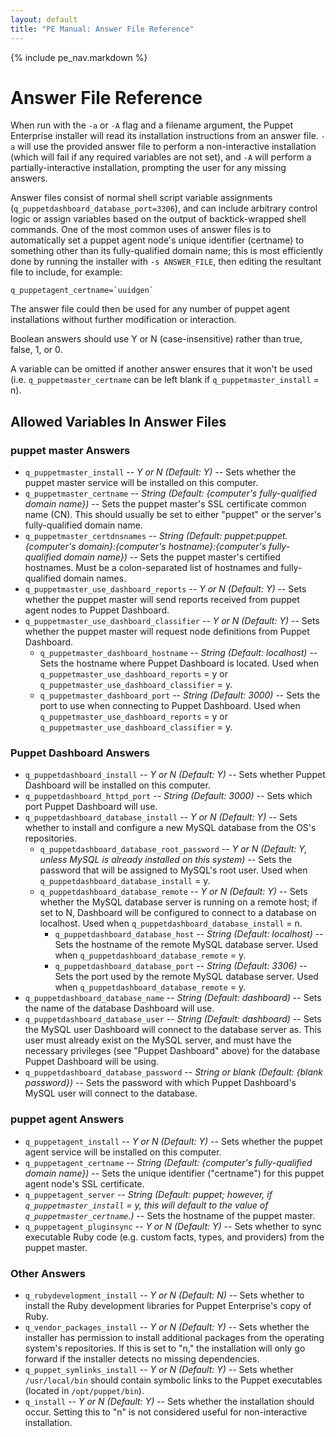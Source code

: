 ```yaml
---
layout: default
title: "PE Manual: Answer File Reference"
---
```


{% include pe_nav.markdown %}

Answer File Reference
=====================

When run with the `-a` or `-A` flag and a filename argument, the Puppet Enterprise installer will read its installation instructions from an answer file. `-a` will use the provided answer file to perform a non-interactive installation (which will fail if any required variables are not set), and `-A` will perform a partially-interactive installation, prompting the user for any missing answers. 

Answer files consist of normal shell script variable assignments (`q_puppetdashboard_database_port=3306`), and can include arbitrary control logic or assign variables based on the output of backtick-wrapped shell commands. One of the most common uses of answer files is to automatically set a puppet agent node's unique identifier (certname) to something other than its fully-qualified domain name; this is most efficiently done by running the installer with `-s ANSWER_FILE`, then editing the resultant file to include, for example:

    q_puppetagent_certname=`uuidgen`

The answer file could then be used for any number of puppet agent installations without further modification or interaction. 

Boolean answers should use Y or N (case-insensitive) rather than true, false, 1, or 0. 

A variable can be omitted if another answer ensures that it won't be used (i.e. `q_puppetmaster_certname` can be left blank if `q_puppetmaster_install` = n). 

Allowed Variables In Answer Files
---------------------------------

### puppet master Answers

* `q_puppetmaster_install` -- _Y or N (Default: Y)_ -- Sets whether the puppet master service will be installed on this computer. 
* `q_puppetmaster_certname` -- _String (Default: {computer's fully-qualified domain name})_ -- Sets the puppet master's SSL certificate common name (CN). This should usually be set to either "puppet" or the server's fully-qualified domain name.
* `q_puppetmaster_certdnsnames` -- _String (Default: puppet:puppet.{computer's domain}:{computer's hostname}:{computer's fully-qualified domain name})_ -- Sets the puppet master's certified hostnames. Must be a colon-separated list of hostnames and fully-qualified domain names. 
* `q_puppetmaster_use_dashboard_reports` -- _Y or N (Default: Y)_ -- Sets whether the puppet master will send reports received from puppet agent nodes to Puppet Dashboard. 
* `q_puppetmaster_use_dashboard_classifier` -- _Y or N (Default: Y)_ -- Sets whether the puppet master will request node definitions from Puppet Dashboard. 
    * `q_puppetmaster_dashboard_hostname` -- _String (Default: localhost)_ -- Sets the hostname where Puppet Dashboard is located. Used when `q_puppetmaster_use_dashboard_reports` = y or `q_puppetmaster_use_dashboard_classifier` = y.
    * `q_puppetmaster_dashboard_port` -- _String (Default: 3000)_ -- Sets the port to use when connecting to Puppet Dashboard. Used when `q_puppetmaster_use_dashboard_reports` = y or `q_puppetmaster_use_dashboard_classifier` = y.

### Puppet Dashboard Answers

* `q_puppetdashboard_install` -- _Y or N (Default: Y)_ -- Sets whether Puppet Dashboard will be installed on this computer. 
* `q_puppetdashboard_httpd_port` -- _String (Default: 3000)_ -- Sets which port Puppet Dashboard will use.
* `q_puppetdashboard_database_install` -- _Y or N (Default: Y)_ -- Sets whether to install and configure a new MySQL database from the OS's repositories. 
    * `q_puppetdashboard_database_root_password` -- _Y or N (Default: Y, unless MySQL is already installed on this system)_ -- Sets the password that will be assigned to MySQL's root user. Used when `q_puppetdashboard_database_install` = y.
    * `q_puppetdashboard_database_remote` -- _Y or N (Default: Y)_ -- Sets whether the MySQL database server is running on a remote host; if set to N, Dashboard will be configured to connect to a database on localhost. Used when `q_puppetdashboard_database_install` = n.
        * `q_puppetdashboard_database_host` -- _String (Default: localhost)_ -- Sets the hostname of the remote MySQL database server. Used when `q_puppetdashboard_database_remote` = y.
        * `q_puppetdashboard_database_port` -- _String (Default: 3306)_ -- Sets the port used by the remote MySQL database server. Used when `q_puppetdashboard_database_remote` = y.
* `q_puppetdashboard_database_name` -- _String (Default: dashboard)_ -- Sets the name of the database Dashboard will use.
* `q_puppetdashboard_database_user` -- _String (Default: dashboard)_ -- Sets the MySQL user Dashboard will connect to the database server as. This user must already exist on the MySQL server, and must have the necessary privileges (see "Puppet Dashboard" above) for the database Puppet Dashboard will be using.
* `q_puppetdashboard_database_password` -- _String or blank (Default: {blank password})_ -- Sets the password with which Puppet Dashboard's MySQL user will connect to the database.

### puppet agent Answers

* `q_puppetagent_install` -- _Y or N (Default: Y)_ -- Sets whether the puppet agent service will be installed on this computer. 
* `q_puppetagent_certname` -- _String (Default: {computer's fully-qualified domain name})_ -- Sets the unique identifier ("certname") for this puppet agent node's SSL certificate.
* `q_puppetagent_server` -- *String (Default: puppet; however, if `q_puppetmaster_install` = y, this will default to the value of `q_puppetmaster_certname`.)* <!-- Pending checkin of bug #5574 --> -- Sets the hostname of the puppet master.
* `q_puppetagent_pluginsync` -- _Y or N (Default: Y)_ -- Sets whether to sync executable Ruby code (e.g. custom facts, types, and providers) from the puppet master. 

### Other Answers

* `q_rubydevelopment_install` -- _Y or N (Default: N)_ -- Sets whether to install the Ruby development libraries for Puppet Enterprise's copy of Ruby.
* `q_vendor_packages_install` -- _Y or N (Default: Y)_ -- Sets whether the installer has permission to install additional packages from the operating system's repositories. If this is set to "n," the installation will only go forward if the installer detects no missing dependencies. 
* `q_puppet_symlinks_install` -- _Y or N (Default: Y)_ -- Sets whether `/usr/local/bin` should contain symbolic links to the Puppet executables (located in `/opt/puppet/bin`).
* `q_install` -- _Y or N (Default: Y)_ -- Sets whether the installation should occur. Setting this to "n" is not considered useful for non-interactive installation.


